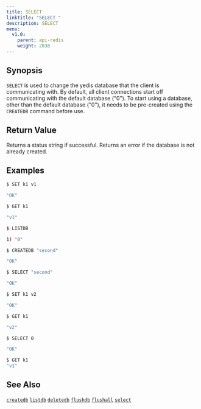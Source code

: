 ```yaml
---
title: SELECT
linkTitle: "SELECT "
description: SELECT
menu:
  v1.0:
    parent: api-redis
    weight: 2038
---
```


## Synopsis

`SELECT` is used to change the yedis database that the client is communicating with. By default, all client connections start off communicating with the default database ("0"). To start using a database, other than the default database ("0"), it needs to be pre-created using the `CREATEDB` command before use.

## Return Value
Returns a status string if successful. Returns an error if the database is not already created.

## Examples
```{.sh .copy .separator-dollar}
$ SET k1 v1
```
```sh
"OK"
```
```{.sh .copy .separator-dollar}
$ GET k1
```
```sh
"v1"
```
```{.sh .copy .separator-dollar}
$ LISTDB
```
```sh
1) "0"
```
```{.sh .copy .separator-dollar}
$ CREATEDB "second"
```
```sh
"OK"
```
```{.sh .copy .separator-dollar}
$ SELECT "second"
```
```sh
"OK"
```
```{.sh .copy .separator-dollar}
$ SET k1 v2
```
```sh
"OK"
```
```{.sh .copy .separator-dollar}
$ GET k1
```
```sh
"v2"
```
```{.sh .copy .separator-dollar}
$ SELECT 0
```
```sh
"OK"
```
```{.sh .copy .separator-dollar}
$ GET k1
"v1"
```

## See Also
[`createdb`](../createdb/)
[`listdb`](../listdb/)
[`deletedb`](../deletedb/)
[`flushdb`](../flushdb/)
[`flushall`](../flushall/)
[`select`](../select/)
